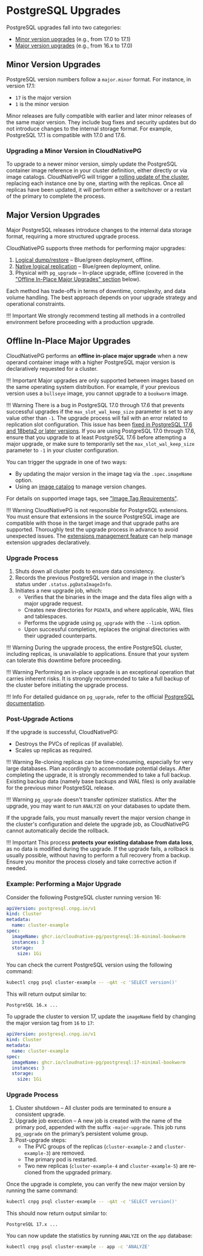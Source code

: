 # PostgreSQL Upgrades
<!-- SPDX-License-Identifier: CC-BY-4.0 -->

PostgreSQL upgrades fall into two categories:

- [Minor version upgrades](#minor-version-upgrades) (e.g., from 17.0 to 17.1)
- [Major version upgrades](#major-version-upgrades) (e.g., from 16.x to 17.0)

## Minor Version Upgrades

PostgreSQL version numbers follow a `major.minor` format. For instance, in
version 17.1:

- `17` is the major version
- `1` is the minor version

Minor releases are fully compatible with earlier and later minor releases of
the same major version. They include bug fixes and security updates but do not
introduce changes to the internal storage format.
For example, PostgreSQL 17.1 is compatible with 17.0 and 17.6.

### Upgrading a Minor Version in CloudNativePG

To upgrade to a newer minor version, simply update the PostgreSQL container
image reference in your cluster definition, either directly or via image catalogs.
CloudNativePG will trigger a [rolling update of the cluster](rolling_update.md),
replacing each instance one by one, starting with the replicas. Once all
replicas have been updated, it will perform either a switchover or a restart of
the primary to complete the process.

## Major Version Upgrades

Major PostgreSQL releases introduce changes to the internal data storage
format, requiring a more structured upgrade process.

CloudNativePG supports three methods for performing major upgrades:

1. [Logical dump/restore](database_import.md) – Blue/green deployment, offline.
2. [Native logical replication](logical_replication.md#example-of-live-migration-and-major-postgres-upgrade-with-logical-replication) – Blue/green deployment, online.
3. Physical with `pg_upgrade` – In-place upgrade, offline (covered in the
   ["Offline In-Place Major Upgrades" section](#offline-in-place-major-upgrades) below).

Each method has trade-offs in terms of downtime, complexity, and data volume
handling. The best approach depends on your upgrade strategy and operational
constraints.

!!! Important
    We strongly recommend testing all methods in a controlled environment
    before proceeding with a production upgrade.

## Offline In-Place Major Upgrades

CloudNativePG performs an **offline in-place major upgrade** when a new operand
container image with a higher PostgreSQL major version is declaratively
requested for a cluster.

!!! Important
    Major upgrades are only supported between images based on the same
    operating system distribution. For example, if your previous version uses a
    `bullseye` image, you cannot upgrade to a `bookworm` image.

!!! Warning
    There is a bug in PostgreSQL 17.0 through 17.6 that prevents successful upgrades
    if the `max_slot_wal_keep_size` parameter is set to any value other than `-1`.
    The upgrade process will fail with an error related to replication slot configuration.
    This issue has been [fixed in PostgreSQL 17.6 and 18beta2 or later versions](https://github.com/postgres/postgres/commit/f36e5774).
    If you are using PostgreSQL 17.0 through 17.6, ensure that you upgrade to at least
    PostgreSQL 17.6 before attempting a major upgrade, or make sure to temporarily set
    the `max_slot_wal_keep_size` parameter to `-1` in your cluster configuration.

You can trigger the upgrade in one of two ways:

- By updating the major version in the image tag via the `.spec.imageName`
  option.
- Using an [image catalog](image_catalog.md) to manage version changes.

For details on supported image tags, see
["Image Tag Requirements"](container_images.md#image-tag-requirements).

!!! Warning
    CloudNativePG is not responsible for PostgreSQL extensions. You must ensure
    that extensions in the source PostgreSQL image are compatible with those in the
    target image and that upgrade paths are supported. Thoroughly test the upgrade
    process in advance to avoid unexpected issues.
    The [extensions management feature](declarative_database_management.md#managing-extensions-in-a-database)
    can help manage extension upgrades declaratively.

### Upgrade Process

1. Shuts down all cluster pods to ensure data consistency.
2. Records the previous PostgreSQL version and image in the cluster’s status under
   `.status.pgDataImageInfo`.
3. Initiates a new upgrade job, which:
   - Verifies that the binaries in the image and the data files align with a
     major upgrade request.
   - Creates new directories for `PGDATA`, and where applicable, WAL files and
     tablespaces.
   - Performs the upgrade using `pg_upgrade` with the `--link` option.
   - Upon successful completion, replaces the original directories with their
     upgraded counterparts.

!!! Warning
    During the upgrade process, the entire PostgreSQL cluster, including
    replicas, is unavailable to applications. Ensure that your system can
    tolerate this downtime before proceeding.

!!! Warning
    Performing an in-place upgrade is an exceptional operation that carries inherent
    risks. It is strongly recommended to take a full backup of the cluster before
    initiating the upgrade process.

!!! Info
    For detailed guidance on `pg_upgrade`, refer to the official
    [PostgreSQL documentation](https://www.postgresql.org/docs/current/pgupgrade.html).

### Post-Upgrade Actions

If the upgrade is successful, CloudNativePG:

- Destroys the PVCs of replicas (if available).
- Scales up replicas as required.

!!! Warning
    Re-cloning replicas can be time-consuming, especially for very large
    databases. Plan accordingly to accommodate potential delays. After completing
    the upgrade, it is strongly recommended to take a full backup. Existing backup
    data (namely base backups and WAL files) is only available for the previous
    minor PostgreSQL release.

!!! Warning
    `pg_upgrade` doesn't transfer optimizer statistics. After the upgrade, you
    may want to run `ANALYZE` on your databases to update them.

If the upgrade fails, you must manually revert the major version change in the
cluster's configuration and delete the upgrade job, as CloudNativePG cannot
automatically decide the rollback.

!!! Important
    This process **protects your existing database from data loss**, as no data
    is modified during the upgrade. If the upgrade fails, a rollback is
    usually possible, without having to perform a full recovery from a backup.
    Ensure you monitor the process closely and take corrective action if needed.

### Example: Performing a Major Upgrade

Consider the following PostgreSQL cluster running version 16:

```yaml
apiVersion: postgresql.cnpg.io/v1
kind: Cluster
metadata:
  name: cluster-example
spec:
  imageName: ghcr.io/cloudnative-pg/postgresql:16-minimal-bookworm
  instances: 3
  storage:
    size: 1Gi
```

You can check the current PostgreSQL version using the following command:

```sh
kubectl cnpg psql cluster-example -- -qAt -c 'SELECT version()'
```

This will return output similar to:

```console
PostgreSQL 16.x ...
```

To upgrade the cluster to version 17, update the `imageName` field by changing
the major version tag from `16` to `17`:

```yaml
apiVersion: postgresql.cnpg.io/v1
kind: Cluster
metadata:
  name: cluster-example
spec:
  imageName: ghcr.io/cloudnative-pg/postgresql:17-minimal-bookworm
  instances: 3
  storage:
    size: 1Gi
```

### Upgrade Process

1. Cluster shutdown – All cluster pods are terminated to ensure a consistent
   upgrade.
2. Upgrade job execution – A new job is created with the name of the primary
   pod, appended with the suffix `-major-upgrade`. This job runs `pg_upgrade`
   on the primary’s persistent volume group.
3. Post-upgrade steps:
   - The PVC groups of the replicas (`cluster-example-2` and
     `cluster-example-3`) are removed.
   - The primary pod is restarted.
   - Two new replicas (`cluster-example-4` and `cluster-example-5`) are
     re-cloned from the upgraded primary.

Once the upgrade is complete, you can verify the new major version by running
the same command:

```sh
kubectl cnpg psql cluster-example -- -qAt -c 'SELECT version()'
```

This should now return output similar to:

```console
PostgreSQL 17.x ...
```

You can now update the statistics by running `ANALYZE` on the `app` database:

```sh
kubectl cnpg psql cluster-example -- app -c 'ANALYZE'
```

